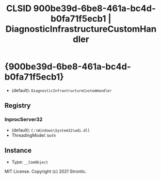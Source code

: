 ﻿---
title: "CLSID 900be39d-6be8-461a-bc4d-b0fa71f5ecb1 | DiagnosticInfrastructureCustomHandler"
excerpt: What is COM-Object CLSID 900be39d-6be8-461a-bc4d-b0fa71f5ecb1?
---

# {900be39d-6be8-461a-bc4d-b0fa71f5ecb1}

* (default): `DiagnosticInfrastructureCustomHandler`

## Registry


### InprocServer32

* (default): `C:\Windows\System32\wdi.dll`
* ThreadingModel: `both`

## Instance

* Type: `__ComObject`

MIT License. Copyright (c) 2021 Strontic.


